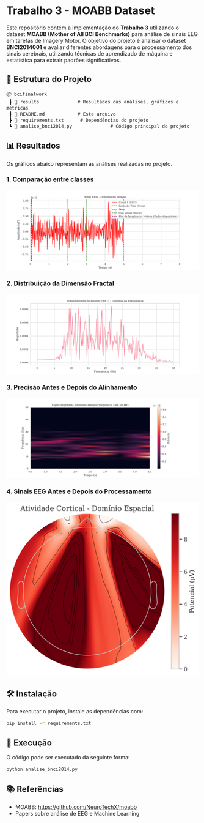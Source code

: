 # Trabalho 3 - MOABB Dataset

Este repositório contém a implementação do **Trabalho 3** utilizando o dataset **MOABB (Mother of All BCI Benchmarks)** para análise de sinais EEG em tarefas de Imagery Motor. O objetivo do projeto é analisar o dataset **BNCI2014001** e avaliar diferentes abordagens para o processamento dos sinais cerebrais, utilizando técnicas de aprendizado de máquina e estatística para extrair padrões significativos.

## 📂 Estrutura do Projeto

```
📦 bcifinalwork
 ┣ 📂 results              # Resultados das análises, gráficos e métricas
 ┣ 📜 README.md            # Este arquivo
 ┣ 📜 requirements.txt      # Dependências do projeto
 ┗ 📜 analise_bnci2014.py              # Código principal do projeto
```

## 📊 Resultados

Os gráficos abaixo representam as análises realizadas no projeto.

### **1. Comparação entre classes**

![Domínio Tempo](results/dominio_tempo.png)

### **2. Distribuição da Dimensão Fractal**

![Domínio Frequência](results/dominio_frequencia.png)

### **3. Precisão Antes e Depois do Alinhamento**

![Domínio Tempo e Frequência](results/dominio_tempo_frequencia.png)

### **4. Sinais EEG Antes e Depois do Processamento**

![Domínio Espacial](results/dominio_espacial.png)

## 🛠️ Instalação

Para executar o projeto, instale as dependências com:

```bash
pip install -r requirements.txt
```

## 🚀 Execução

O código pode ser executado da seguinte forma:

```bash
python analise_bnci2014.py
```

## 📚 Referências

- MOABB: https://github.com/NeuroTechX/moabb
- Papers sobre análise de EEG e Machine Learning
